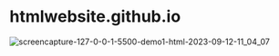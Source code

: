 # htmlwebsite.github.io

![screencapture-127-0-0-1-5500-demo1-html-2023-09-12-11_04_07](https://github.com/Het2604/htmlwebsite.github.io/assets/137598780/2afbbbb1-5fa3-41d6-9991-f4bc2055c710)

